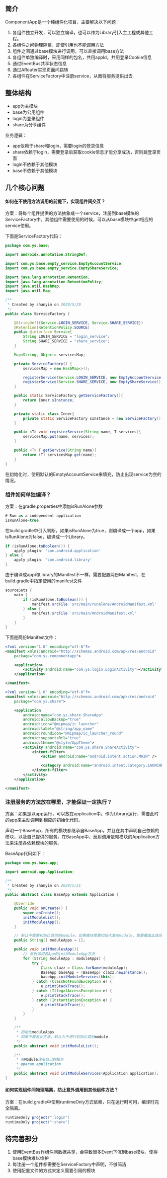## 简介
ComponentApp是一个纯组件化项目，主要解决以下问题：
1. 各组件独立开发，可以独立编译，也可以作为Library引入主工程或其他工程。
2. 各组件之间物理隔离，即使引用也不能调用方法
3. 组件之间通过base模块进行调用，可以直接调用base方法
4. 各组件单独编译时，采用同样的包名，共用appId，共用登录Cookie信息
4. 通过EventBus共享状态信息
5. 通过ARouter实现页面间跳转
6. 各组件在ServiceFactory中注册service，从而将服务提供出去

## 整体结构
- app为主模块
- base为公用组件
- login为登录组件
- share为分享组件

业务逻辑：
- app依赖于share和login，需要login的登录信息
- share依赖于login，需要登录后获取cookie信息才能分享成功，否则跳登录页面
- login不依赖于其他模块
- base不依赖于其他模块

## 几个核心问题
#### 如何在不使用方法调用的前提下，实现组件间交互？
方案：将每个组件提供的方法抽象成一个service，注册到base模块的ServiceFactory中。其他组件需要使用的时候，可以从base模块中get相应的service使用。

下面是ServiceFactory代码：
```java
package com.ys.base;

import androidx.annotation.StringDef;

import com.ys.base.empty_service.EmptyAccountService;
import com.ys.base.empty_service.EmptyShareService;

import java.lang.annotation.Retention;
import java.lang.annotation.RetentionPolicy;
import java.util.HashMap;
import java.util.Map;

/**
 * Created by shanyin on 2020/5/20
 */
public class ServiceFactory {

    @StringDef({Service.LOGIN_SERVICE, Service.SHARE_SERVICE})
    @Retention(RetentionPolicy.SOURCE)
    public @interface Service{
        String LOGIN_SERVICE = "login_service";
        String SHARE_SERVICE = "share_service";
    }

    Map<String, Object> servicesMap;

    private ServiceFactory() {
        servicesMap = new HashMap<>();

        registerService(Service.LOGIN_SERVICE, new EmptyAccountService());
        registerService(Service.SHARE_SERVICE, new EmptyShareService());
    }

    public static ServiceFactory getServiceFactory(){
        return Inner.sInstance;
    }

    private static class Inner{
        private static ServiceFactory sInstance = new ServiceFactory();
    }

    public <T> void registerService(String name, T services){
        servicesMap.put(name, services);
    }

    public <T> T getService(String name){
        return (T) servicesMap.get(name);
    }
}
```
在初始化时，使用默认的EmptyAccountService来填充，防止出现service为空的情况。

### 组件如何单独编译？
方案：在gradle.properties中添加isRunAlone参数
```gradle
# Run as a independent application
isRunAlone=true
```
在build.gradle中引入判断，如果isRunAlone为true，则编译成一个app，如果isRunAlone为false，编译成一个Library。
```gradle
if (isRunAlone.toBoolean()) {
    apply plugin: 'com.android.application'
} else {
    apply plugin: 'com.android.library'
}
```
由于编译成app和Library的Manifest不一样，需要配置两份Manifest，在build.gradle中指定使用的manifest文件
```gradle
sourceSets {
    main {
        if (isRunAlone.toBoolean()) {
            manifest.srcFile 'src/main/runalone/AndroidManifest.xml'
        } else {
            manifest.srcFile 'src/main/AndroidManifest.xml'
        }
    }
}
```
下面是两份Manifest文件：
```xml
<?xml version="1.0" encoding="utf-8"?>
<manifest xmlns:android="http://schemas.android.com/apk/res/android"
    package="com.ys.componentapp">

    <application>
        <activity android:name="com.ys.login.LoginActivity"></activity>
    </application>

</manifest>
```
```xml
<?xml version="1.0" encoding="utf-8"?>
<manifest xmlns:android="http://schemas.android.com/apk/res/android"
    package="com.ys.share">

    <application
        android:name="com.ys.share.ShareApp"
        android:allowBackup="true"
        android:icon="@mipmap/ic_launcher"
        android:label="@string/app_name"
        android:roundIcon="@mipmap/ic_launcher_round"
        android:supportsRtl="true"
        android:theme="@style/AppTheme">
        <activity android:name="com.ys.share.ShareActivity">
            <intent-filter>
                <action android:name="android.intent.action.MAIN" />

                <category android:name="android.intent.category.LAUNCHER" />
            </intent-filter>
        </activity>
    </application>

</manifest>
```

### 注册服务的方法放在哪里，才能保证一定执行？
方案：如果是以app运行，可以放在application中。作为Library运行，需要此时的app来主动调用到相应的初始化代码。

声明一个BaseApp，所有的模块都继承自BaseApp，并且在其中声明自己依赖的模块，以及自己提供的服务。在BaseApp中，反射调用依赖模块的Application方法来注册各依赖模块的服务。

BaseApp代码如下：
```java
package com.ys.base.app;

import android.app.Application;

/**
 * Created by shanyin on 2020/5/21
 */
public abstract class BaseApp extends Application {

    @Override
    public void onCreate() {
        super.onCreate();
        initModuleList();
        initModulesApp();
    }

    // 默认不需要初始化其他的module，如果模块需要初始化某些module，需要覆盖此成员变量
    public String[] moduleApps = {};

    public void initModulesApp(){
        // 反射调用各App的initModuleApp方法
        for (String moduleApp : moduleApps) {
            try {
                Class clazz = Class.forName(moduleApp);
                BaseApp baseApp = (BaseApp) clazz.newInstance();
                baseApp.initModuleServices(this);
            } catch (ClassNotFoundException e) {
                e.printStackTrace();
            } catch (IllegalAccessException e) {
                e.printStackTrace();
            } catch (InstantiationException e) {
                e.printStackTrace();
            }
        }
    }

    /**
     * 初始化moduleApps
     * 如果不覆盖此方法，默认为不进行初始化其他module
     */
    public abstract void initModuleList();

    /**
     * 各Module注册自己的服务
     * @param application
     */
    public abstract void initModuleServices(Application application);
}
```

#### 如何实现组件间物理隔离，防止意外调用到其他组件方法？
方案：在build.gradle中使用runtimeOnly方式依赖，只在运行时可用，编译时完全隔离。
```gradle
runtimeOnly project(":login")
runtimeOnly project(":share")
```

## 待完善部分
1. 使用EventBus作组件间数据共享，会导致很多Event下沉到base模块，使得base模块难以维护
2. 每注册一个组件都需要在ServiceFactory中声明，不够简洁
3. 使用配置文件的方式来定义需要引用的模块

